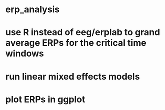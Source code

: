# erp_analysis
# use R instead of eeg/erplab to grand average ERPs for the critical time windows
# run linear mixed effects models 
# plot ERPs in ggplot
